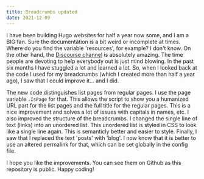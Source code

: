 ```yaml
---
title: Breadcrumbs updated
date: 2021-12-09
---
```


I have been building Hugo websites for half a year now some, and I am a BIG fan. Sure the documentation is a bit weird or incomplete at times. Where do you find the variable 'resources', for example? I don't know. On the other hand, the [Discourse channel](https://discourse.gohugo.io/) is absolutely amazing. The time people are devoting to help everybody out is just mind blowing. In the past six months I have stuggled a lot and learned a lot. So, when I looked back at the code I used for my breadcrumbs (which I created more than half a year ago), I saw that I could improve it... and I did. 

The new code distinguishes list pages from regular pages. I use the page variable `.IsPage` for that. This allows the script to show you a humanized URL part for the list pages and the full title for the regular pages. This is a nice improvement and solves a lot of issues with capitals in names, etc. I also improved the structure of the breadcrumbs. I changed the single line of text (links) into an unordered list. This unordered list is styled in CSS to look like a single line again. This is semanticly better and easier to style. Finally, I saw that I replaced the text 'posts' with 'blog'. I now know that it is better to use an altered permalink for that, which can be set globally in the config file.

I hope you like the improvements. You can see them on Github as this repository is public. Happy coding!